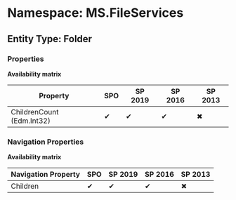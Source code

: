 # Namespace: MS.FileServices
## Entity Type: Folder

### Properties

**Availability matrix**

Property | SPO | SP 2019 | SP 2016 | SP 2013
----------|-----|---------|---------|--------
ChildrenCount (Edm.Int32) | ✔ | ✔ | ✔ | ✖

### Navigation Properties

**Availability matrix**

Navigation Property | SPO | SP 2019 | SP 2016 | SP 2013
----------|-----|---------|---------|--------
Children | ✔ | ✔ | ✔ | ✖
